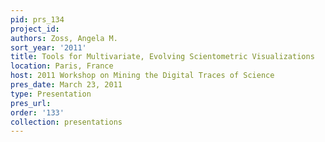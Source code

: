 ```yaml
---
pid: prs_134
project_id: 
authors: Zoss, Angela M.
sort_year: '2011'
title: Tools for Multivariate, Evolving Scientometric Visualizations
location: Paris, France
host: 2011 Workshop on Mining the Digital Traces of Science
pres_date: March 23, 2011
type: Presentation
pres_url: 
order: '133'
collection: presentations
---
```

